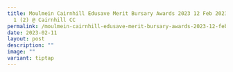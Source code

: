 ```yaml
---
title: Moulmein Cairnhill Edusave Merit Bursary Awards 2023 12 Feb 2023 Session
  1 (2) @ Cairnhill CC
permalink: /moulmein-cairnhill-edusave-merit-bursary-awards-2023-12-feb-2023-session-1-2-cairnhill-cc/
date: 2023-02-11
layout: post
description: ""
image: ""
variant: tiptap
---
```

